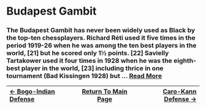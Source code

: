 # Budapest Gambit

### The Budapest Gambit has never been widely used as Black by the top-ten chessplayers. Richard Réti used it five times in the period 1919-26 when he was among the ten best players in the world, [21] but he scored only 1½ points. [22] Savielly Tartakower used it four times in 1928 when he was the eighth-best player in the world, [23] including thrice in one tournament (Bad Kissingen 1928) but ...  [Read More](https://en.wikipedia.org/wiki/Budapest_Gambit)

|[<- Bogo-Indian Defense](Bogo-IndianDefense.md)|[Return To Main Page](index.md)|[Caro-Kann Defense ->](Caro-KannDefense.md)|
|:----|:---:|----:|